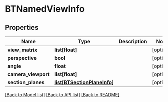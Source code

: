 # BTNamedViewInfo

## Properties
Name | Type | Description | Notes
------------ | ------------- | ------------- | -------------
**view_matrix** | **list[float]** |  | [optional] 
**perspective** | **bool** |  | [optional] 
**angle** | **float** |  | [optional] 
**camera_viewport** | **list[float]** |  | [optional] 
**section_planes** | [**list[BTSectionPlaneInfo]**](BTSectionPlaneInfo.md) |  | [optional] 

[[Back to Model list]](../README.md#documentation-for-models) [[Back to API list]](../README.md#documentation-for-api-endpoints) [[Back to README]](../README.md)


